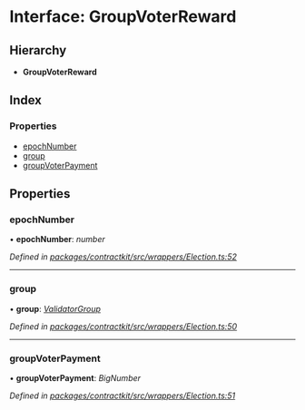# Interface: GroupVoterReward

## Hierarchy

* **GroupVoterReward**

## Index

### Properties

* [epochNumber](_contractkit_src_wrappers_election_.groupvoterreward.md#epochnumber)
* [group](_contractkit_src_wrappers_election_.groupvoterreward.md#group)
* [groupVoterPayment](_contractkit_src_wrappers_election_.groupvoterreward.md#groupvoterpayment)

## Properties

###  epochNumber

• **epochNumber**: *number*

*Defined in [packages/contractkit/src/wrappers/Election.ts:52](https://github.com/celo-org/celo-monorepo/blob/master/packages/contractkit/src/wrappers/Election.ts#L52)*

___

###  group

• **group**: *[ValidatorGroup](_contractkit_src_wrappers_validators_.validatorgroup.md)*

*Defined in [packages/contractkit/src/wrappers/Election.ts:50](https://github.com/celo-org/celo-monorepo/blob/master/packages/contractkit/src/wrappers/Election.ts#L50)*

___

###  groupVoterPayment

• **groupVoterPayment**: *BigNumber*

*Defined in [packages/contractkit/src/wrappers/Election.ts:51](https://github.com/celo-org/celo-monorepo/blob/master/packages/contractkit/src/wrappers/Election.ts#L51)*
